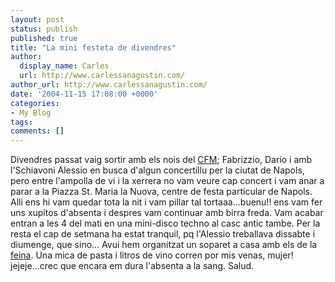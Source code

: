 ```yaml
---
layout: post
status: publish
published: true
title: "La mini festeta de divendres"
author:
  display_name: Carles
  url: http://www.carlessanagustin.com/
author_url: http://www.carlessanagustin.com/
date: '2004-11-15 17:08:00 +0000'
categories:
- My Blog
tags:
comments: []
---
```

Divendres passat vaig sortir amb els nois del [CFM](http://www.cfmnapoli.it); Fabrizzio, Dario i amb l'Schiavoni Alessio en busca d'algun concertillu per la ciutat de Napols, pero entre l'ampolla de vi i la xerrera no vam veure cap concert i vam anar a parar a la Piazza St. Maria la Nuova, centre de festa particular de Napols. Alli ens hi vam quedar tota la nit i vam pillar tal tortaaa...buenu!! ens vam fer uns xupitos d'absenta i despres vam continuar amb birra freda. Vam acabar entran a les 4 del mati en una mini-disco techno al casc antic tambe. Per la resta el cap de setmana ha estat tranquil, pq l'Alessio treballava dissabte i diumenge, que sino...
Avui hem organitzat un soparet a casa amb els de la [feina](http://www.arkanon.com). Una mica de pasta i litros de vino corren por mis venas, mujer! jejeje...crec que encara em dura l'absenta a la sang.
Salud.
